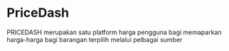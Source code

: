 # PriceDash
PRICEDASH merupakan satu platform harga pengguna bagi memaparkan harga-harga bagi barangan terpilih melalui pelbagai sumber
